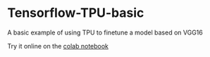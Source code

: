# Tensorflow-TPU-basic
A basic example of using TPU to finetune a model based on VGG16

Try it online on the [colab notebook](https://colab.research.google.com/drive/1BXD2PohGOtjsJvnCNhCBMqMvzhvAczUL)
